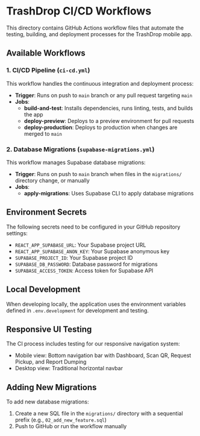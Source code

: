 # TrashDrop CI/CD Workflows

This directory contains GitHub Actions workflow files that automate the testing, building, and deployment processes for the TrashDrop mobile app.

## Available Workflows

### 1. CI/CD Pipeline (`ci-cd.yml`)

This workflow handles the continuous integration and deployment process:

- **Trigger**: Runs on push to `main` branch or any pull request targeting `main`
- **Jobs**:
  - **build-and-test**: Installs dependencies, runs linting, tests, and builds the app
  - **deploy-preview**: Deploys to a preview environment for pull requests
  - **deploy-production**: Deploys to production when changes are merged to `main`

### 2. Database Migrations (`supabase-migrations.yml`)

This workflow manages Supabase database migrations:

- **Trigger**: Runs on push to `main` branch when files in the `migrations/` directory change, or manually
- **Jobs**:
  - **apply-migrations**: Uses Supabase CLI to apply database migrations

## Environment Secrets

The following secrets need to be configured in your GitHub repository settings:

- `REACT_APP_SUPABASE_URL`: Your Supabase project URL
- `REACT_APP_SUPABASE_ANON_KEY`: Your Supabase anonymous key
- `SUPABASE_PROJECT_ID`: Your Supabase project ID
- `SUPABASE_DB_PASSWORD`: Database password for migrations
- `SUPABASE_ACCESS_TOKEN`: Access token for Supabase API

## Local Development

When developing locally, the application uses the environment variables defined in `.env.development` for development and testing.

## Responsive UI Testing

The CI process includes testing for our responsive navigation system:
- Mobile view: Bottom navigation bar with Dashboard, Scan QR, Request Pickup, and Report Dumping
- Desktop view: Traditional horizontal navbar

## Adding New Migrations

To add new database migrations:
1. Create a new SQL file in the `migrations/` directory with a sequential prefix (e.g., `02_add_new_feature.sql`)
2. Push to GitHub or run the workflow manually
